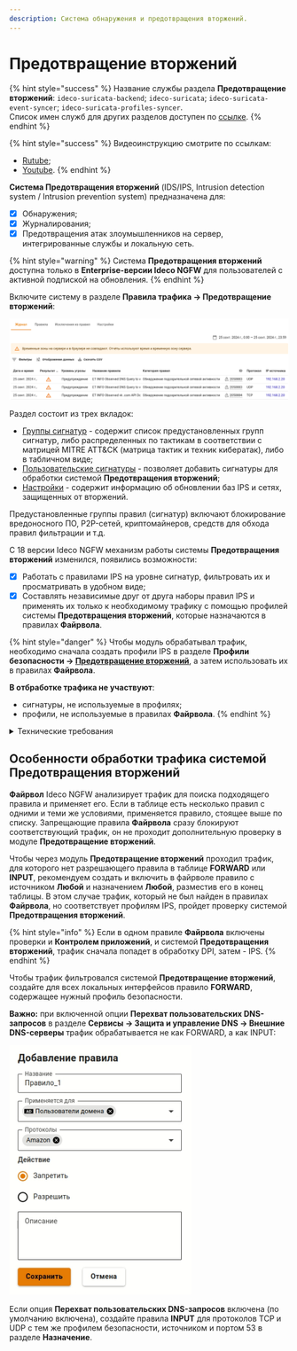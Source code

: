 ```yaml
---
description: Система обнаружения и предотвращения вторжений.
---
```


# Предотвращение вторжений

{% hint style="success" %}
Название службы раздела **Предотвращение вторжений**: `ideco-suricata-backend`; `ideco-suricata`; `ideco-suricata-event-syncer`; `ideco-suricata-profiles-syncer`. \
Список имен служб для других разделов доступен по [ссылке](/settings/server-management/terminal/README.md).
{% endhint %}

{% hint style="success" %}
Видеоинструкцию смотрите по ссылкам:
* [Rutube](https://rutube.ru/video/51ab34552faab4f364f6122ad1001a72/);
* [Youtube](https://youtu.be/LfsQ0VeH_Z8).
{% endhint %}

**Система Предотвращения вторжений** (IDS/IPS, Intrusion detection system / Intrusion prevention system) предназначена для:

* [x] Обнаружения;
* [x] Журналирования;
* [x] Предотвращения атак злоумышленников на сервер, интегрированные службы и локальную сеть. 

{% hint style="warning" %}
Система **Предотвращения вторжений** доступна только в **Enterprise-версии Ideco NGFW** для пользователей с активной подпиской на обновления.
{% endhint %}

Включите систему в разделе **Правила трафика -> Предотвращение вторжений**:

![](/.gitbook/assets/ips10.png)

Раздел состоит из трех вкладок:

* [Группы сигнатур](rules.md) - содержит список предустановленных групп сигнатур, либо распределенных по тактикам в соответствии с матрицей MITRE ATT&CK (матрица тактик и техник кибератак), либо в табличном виде;
* [Пользовательские сигнатуры](custom-signatures.md) - позволяет добавить сигнатуры для обработки системой **Предотвращения вторжений**;
* [Настройки](settings.md) - содержит информацию об обновлении баз IPS и сетях, защищенных от вторжений.

Предустановленные группы правил (сигнатур) включают блокирование вредоносного ПО, P2P-сетей, криптомайнеров, средств для обхода правил фильтрации и т.д.

С 18 версии Ideco NGFW механизм работы системы **Предотвращения вторжений** изменился, появились возможности:

* [x] Работать с правилами IPS на уровне сигнатур, фильтровать их и просматривать в удобном виде;
* [x] Составлять независимые друг от друга наборы правил IPS и применять их только к необходимому трафику с помощью профилей системы **Предотвращения вторжений**, которые назначаются в правилах **Файрвола**.

{% hint style="danger" %}
Чтобы модуль обрабатывал трафик, необходимо сначала создать профили IPS в разделе **Профили безопасности -> [Предотвращение вторжений](/settings/security-profiles/ips-profiles/README.md)**, а затем использовать их в правилах **Файрвола**.

**В отбработке трафика не участвуют**:
* сигнатуры, не используемые в профилях;
* профили, не используемые в правилах **Файрвола**.
{% endhint %}

<details>

<summary>Технические требования</summary>

Для работы системы **Предотвращения вторжений** требуются значительные вычислительные ресурсы. Предпочтительным являются многоядерные (4 и более) процессоры. Минимальное количество оперативной памяти для использования системы: 16 Гб.

После включения системы проконтролируйте, что мощности вашего процессора достаточно для проверки трафика, следующего через шлюз. \
В разделе **Мониторинг -> [Графики загруженности](/settings/monitor/workload-schedule.md)** выберите параметр средняя загрузка (за 1, 5 и 15 минут).

Подробнее о [Load Average](https://habr.com/ru/company/vk/blog/335326/).

</details>

## Особенности обработки трафика системой Предотвращения вторжений

**Файрвол** Ideco NGFW анализирует трафик для поиска подходящего правила и применяет его. Если в таблице есть несколько правил с одними и теми же условиями, применяется правило, стоящее выше по списку. Запрещающие правила **Файрвола** сразу блокируют соответствующий трафик, он не проходит дополнительную проверку в модуле **Предотвращение вторжений**.

Чтобы через модуль **Предотвращение вторжений** проходил трафик, для которого нет разрешающего правила в таблице **FORWARD** или **INPUT**, рекомендуем создать и включить в файрволе правило с источником **Любой** и назначением **Любой**, разместив его в конец таблицы. В этом случае трафик, который не был найден в правилах **Файрвола**, но соответствует профилям IPS, пройдет проверку системой **Предотвращения вторжений**.

{% hint style="info" %}
Если в одном правиле **Файрвола** включены проверки и **Контролем приложений**, и системой **Предотвращения вторжений**, трафик сначала попадет в обработку DPI, затем - IPS.
{% endhint %}

Чтобы трафик фильтровался системой **Предотвращение вторжений**, создайте для всех локальных интерфейсов правило **FORWARD**, содержащее нужный профиль безопасности.

**Важно:** при включенной опции **Перехват пользовательских DNS-запросов** в разделе **Сервисы -> Защита и управление DNS -> Внешние DNS-серверы** трафик обрабатывается не как FORWARD, а как INPUT:

![](/.gitbook/assets/application-control5.png)

Если опция **Перехват пользовательских DNS-запросов** включена (по умолчанию включена), создайте правила **INPUT** для протоколов TCP и UDP с тем же профилем безопасности, источником и портом 53 в разделе **Назначение**.